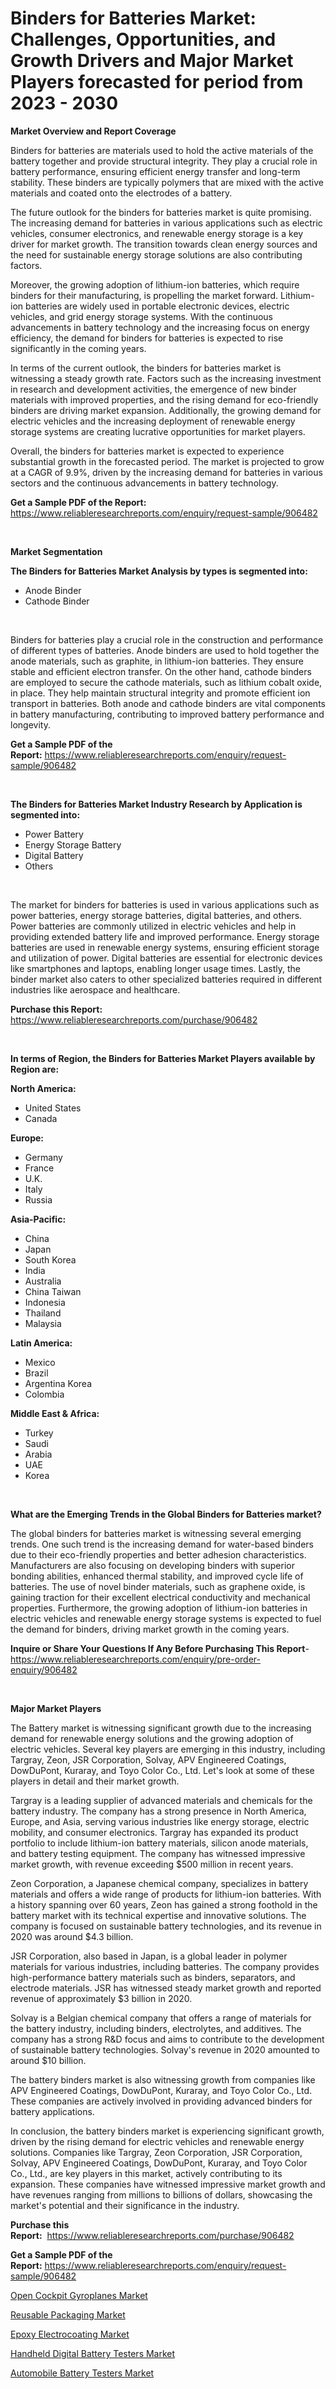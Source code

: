 <p><h1>Binders for Batteries Market: Challenges, Opportunities, and Growth Drivers and Major Market Players forecasted for period from 2023 - 2030</h1></p><p><strong>Market Overview and Report Coverage</strong></p>
<p><p>Binders for batteries are materials used to hold the active materials of the battery together and provide structural integrity. They play a crucial role in battery performance, ensuring efficient energy transfer and long-term stability. These binders are typically polymers that are mixed with the active materials and coated onto the electrodes of a battery.</p><p>The future outlook for the binders for batteries market is quite promising. The increasing demand for batteries in various applications such as electric vehicles, consumer electronics, and renewable energy storage is a key driver for market growth. The transition towards clean energy sources and the need for sustainable energy storage solutions are also contributing factors.</p><p>Moreover, the growing adoption of lithium-ion batteries, which require binders for their manufacturing, is propelling the market forward. Lithium-ion batteries are widely used in portable electronic devices, electric vehicles, and grid energy storage systems. With the continuous advancements in battery technology and the increasing focus on energy efficiency, the demand for binders for batteries is expected to rise significantly in the coming years.</p><p>In terms of the current outlook, the binders for batteries market is witnessing a steady growth rate. Factors such as the increasing investment in research and development activities, the emergence of new binder materials with improved properties, and the rising demand for eco-friendly binders are driving market expansion. Additionally, the growing demand for electric vehicles and the increasing deployment of renewable energy storage systems are creating lucrative opportunities for market players.</p><p>Overall, the binders for batteries market is expected to experience substantial growth in the forecasted period. The market is projected to grow at a CAGR of 9.9%, driven by the increasing demand for batteries in various sectors and the continuous advancements in battery technology.</p></p>
<p><strong>Get a Sample PDF of the Report:</strong> <a href="https://www.reliableresearchreports.com/enquiry/request-sample/906482">https://www.reliableresearchreports.com/enquiry/request-sample/906482</a></p>
<p>&nbsp;</p>
<p><strong>Market Segmentation</strong></p>
<p><strong>The Binders for Batteries Market Analysis by types is segmented into:</strong></p>
<p><ul><li>Anode Binder</li><li>Cathode Binder</li></ul></p>
<p>&nbsp;</p>
<p><p>Binders for batteries play a crucial role in the construction and performance of different types of batteries. Anode binders are used to hold together the anode materials, such as graphite, in lithium-ion batteries. They ensure stable and efficient electron transfer. On the other hand, cathode binders are employed to secure the cathode materials, such as lithium cobalt oxide, in place. They help maintain structural integrity and promote efficient ion transport in batteries. Both anode and cathode binders are vital components in battery manufacturing, contributing to improved battery performance and longevity.</p></p>
<p><strong>Get a Sample PDF of the Report:</strong>&nbsp;<a href="https://www.reliableresearchreports.com/enquiry/request-sample/906482">https://www.reliableresearchreports.com/enquiry/request-sample/906482</a></p>
<p>&nbsp;</p>
<p><strong>The Binders for Batteries Market Industry Research by Application is segmented into:</strong></p>
<p><ul><li>Power Battery</li><li>Energy Storage Battery</li><li>Digital Battery</li><li>Others</li></ul></p>
<p>&nbsp;</p>
<p><p>The market for binders for batteries is used in various applications such as power batteries, energy storage batteries, digital batteries, and others. Power batteries are commonly utilized in electric vehicles and help in providing extended battery life and improved performance. Energy storage batteries are used in renewable energy systems, ensuring efficient storage and utilization of power. Digital batteries are essential for electronic devices like smartphones and laptops, enabling longer usage times. Lastly, the binder market also caters to other specialized batteries required in different industries like aerospace and healthcare.</p></p>
<p><strong>Purchase this Report:</strong>&nbsp; <a href="https://www.reliableresearchreports.com/purchase/906482">https://www.reliableresearchreports.com/purchase/906482</a></p>
<p>&nbsp;</p>
<p><strong>In terms of Region, the Binders for Batteries Market Players available by Region are:</strong></p>
<p>
    <p> <strong> North America: </strong>
        <ul>
            <li>United States</li>
            <li>Canada</li>
        </ul>
        </p> 
    <p> <strong> Europe: </strong>
        <ul>
            <li>Germany</li>
            <li>France</li>
            <li>U.K.</li>
            <li>Italy</li>
            <li>Russia</li>
        </ul>
        </p> 
    <p> <strong> Asia-Pacific: </strong>
        <ul>
            <li>China</li>
            <li>Japan</li>
            <li>South Korea</li>
            <li>India</li>
            <li>Australia</li>
            <li>China Taiwan</li>
            <li>Indonesia</li>
            <li>Thailand</li>
            <li>Malaysia</li>
        </ul>
        </p> 
    <p> <strong> Latin America: </strong>
        <ul>
            <li>Mexico</li>
            <li>Brazil</li>
            <li>Argentina Korea</li>
            <li>Colombia</li>
        </ul>
        </p> 
    <p> <strong> Middle East & Africa: </strong>
        <ul>
            <li>Turkey</li>
            <li>Saudi</li>
            <li>Arabia</li>
            <li>UAE</li>
            <li>Korea</li>
        </ul>
    </p>
    </p>
<p>&nbsp;</p>
<p><strong>What are the Emerging Trends in the Global Binders for Batteries market?</strong></p>
<p><p>The global binders for batteries market is witnessing several emerging trends. One such trend is the increasing demand for water-based binders due to their eco-friendly properties and better adhesion characteristics. Manufacturers are also focusing on developing binders with superior bonding abilities, enhanced thermal stability, and improved cycle life of batteries. The use of novel binder materials, such as graphene oxide, is gaining traction for their excellent electrical conductivity and mechanical properties. Furthermore, the growing adoption of lithium-ion batteries in electric vehicles and renewable energy storage systems is expected to fuel the demand for binders, driving market growth in the coming years.</p></p>
<p><strong>Inquire or Share Your Questions If Any Before Purchasing This Report</strong>- <a href="https://www.reliableresearchreports.com/enquiry/pre-order-enquiry/906482">https://www.reliableresearchreports.com/enquiry/pre-order-enquiry/906482</a></p>
<p>&nbsp;</p>
<p><strong>Major Market Players</strong></p>
<p><p>The Battery market is witnessing significant growth due to the increasing demand for renewable energy solutions and the growing adoption of electric vehicles. Several key players are emerging in this industry, including Targray, Zeon, JSR Corporation, Solvay, APV Engineered Coatings, DowDuPont, Kuraray, and Toyo Color Co., Ltd. Let's look at some of these players in detail and their market growth.</p><p>Targray is a leading supplier of advanced materials and chemicals for the battery industry. The company has a strong presence in North America, Europe, and Asia, serving various industries like energy storage, electric mobility, and consumer electronics. Targray has expanded its product portfolio to include lithium-ion battery materials, silicon anode materials, and battery testing equipment. The company has witnessed impressive market growth, with revenue exceeding $500 million in recent years.</p><p>Zeon Corporation, a Japanese chemical company, specializes in battery materials and offers a wide range of products for lithium-ion batteries. With a history spanning over 60 years, Zeon has gained a strong foothold in the battery market with its technical expertise and innovative solutions. The company is focused on sustainable battery technologies, and its revenue in 2020 was around $4.3 billion.</p><p>JSR Corporation, also based in Japan, is a global leader in polymer materials for various industries, including batteries. The company provides high-performance battery materials such as binders, separators, and electrode materials. JSR has witnessed steady market growth and reported revenue of approximately $3 billion in 2020.</p><p>Solvay is a Belgian chemical company that offers a range of materials for the battery industry, including binders, electrolytes, and additives. The company has a strong R&D focus and aims to contribute to the development of sustainable battery technologies. Solvay's revenue in 2020 amounted to around $10 billion.</p><p>The battery binders market is also witnessing growth from companies like APV Engineered Coatings, DowDuPont, Kuraray, and Toyo Color Co., Ltd. These companies are actively involved in providing advanced binders for battery applications.</p><p>In conclusion, the battery binders market is experiencing significant growth, driven by the rising demand for electric vehicles and renewable energy solutions. Companies like Targray, Zeon Corporation, JSR Corporation, Solvay, APV Engineered Coatings, DowDuPont, Kuraray, and Toyo Color Co., Ltd., are key players in this market, actively contributing to its expansion. These companies have witnessed impressive market growth and have revenues ranging from millions to billions of dollars, showcasing the market's potential and their significance in the industry.</p></p>
<p><strong>Purchase this Report:</strong>&nbsp;&nbsp;<a href="https://www.reliableresearchreports.com/purchase/906482">https://www.reliableresearchreports.com/purchase/906482</a></p>
<p></p>
<p><strong>Get a Sample PDF of the Report:</strong>&nbsp;<a href="https://www.reliableresearchreports.com/enquiry/request-sample/906482">https://www.reliableresearchreports.com/enquiry/request-sample/906482</a></p>
<p><p><a href="https://medium.com/@chiragreportprime1/open-cockpit-gyroplanes-market-size-growth-forecast-2023-2030-3c65bfdeae90">Open Cockpit Gyroplanes Market</a></p><p><a href="https://www.reportprime.com/reusable-packaging-r11423">Reusable Packaging Market</a></p><p><a href="https://medium.com/@akshatsharma12/epoxy-electrocoating-market-size-growth-forecast-2023-2030-55eac9d052eb">Epoxy Electrocoating Market</a></p><p><a href="https://github.com/RoccoManning/Market-Research-Report-List-1/blob/main/handheld-digital-battery-testers-market.md">Handheld Digital Battery Testers Market</a></p><p><a href="https://github.com/NorbertYates/Market-Research-Report-List-1/blob/main/automobile-battery-testers-market.md">Automobile Battery Testers Market</a></p></p>